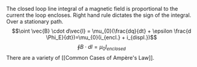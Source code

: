
The closed loop line integral of a magnetic field is proportional to the current the loop encloses. Right hand rule dictates the sign of the integral. Over a stationary path.
$$\oint \vec{B} \cdot d\vec{l} = \mu_{0}(\frac{dq}{dt} + \epsilon \frac{d \Phi_E}{dt})=\mu_{0}(i_{encl.} + i_{displ.})$$
$$\oint B \cdot dl = \mu_{0}I_{enclosed}$$
There are a variety of [[Common Cases of Ampère's Law]].